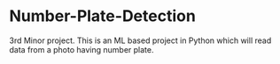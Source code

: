 # Number-Plate-Detection
3rd Minor project.  This is an ML based project in Python which will read data from a photo having number plate.
